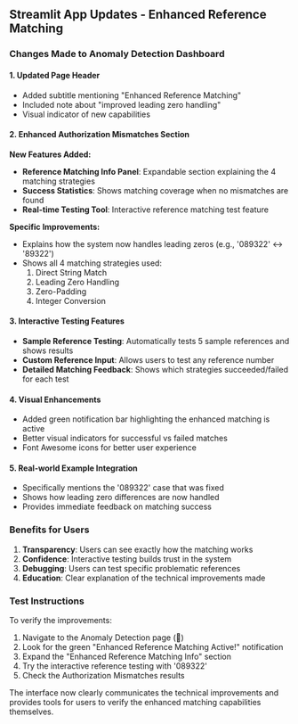## Streamlit App Updates - Enhanced Reference Matching

### Changes Made to Anomaly Detection Dashboard

#### 1. **Updated Page Header**
- Added subtitle mentioning "Enhanced Reference Matching"
- Included note about "improved leading zero handling"
- Visual indicator of new capabilities

#### 2. **Enhanced Authorization Mismatches Section**
**New Features Added:**
- **Reference Matching Info Panel**: Expandable section explaining the 4 matching strategies
- **Success Statistics**: Shows matching coverage when no mismatches are found
- **Real-time Testing Tool**: Interactive reference matching test feature

**Specific Improvements:**
- Explains how the system now handles leading zeros (e.g., '089322' ↔ '89322')
- Shows all 4 matching strategies used:
  1. Direct String Match
  2. Leading Zero Handling  
  3. Zero-Padding
  4. Integer Conversion

#### 3. **Interactive Testing Features**
- **Sample Reference Testing**: Automatically tests 5 sample references and shows results
- **Custom Reference Input**: Allows users to test any reference number
- **Detailed Matching Feedback**: Shows which strategies succeeded/failed for each test

#### 4. **Visual Enhancements**
- Added green notification bar highlighting the enhanced matching is active
- Better visual indicators for successful vs failed matches
- Font Awesome icons for better user experience

#### 5. **Real-world Example Integration**
- Specifically mentions the '089322' case that was fixed
- Shows how leading zero differences are now handled
- Provides immediate feedback on matching success

### Benefits for Users

1. **Transparency**: Users can see exactly how the matching works
2. **Confidence**: Interactive testing builds trust in the system
3. **Debugging**: Users can test specific problematic references
4. **Education**: Clear explanation of the technical improvements made

### Test Instructions

To verify the improvements:
1. Navigate to the Anomaly Detection page (🚨)
2. Look for the green "Enhanced Reference Matching Active!" notification
3. Expand the "Enhanced Reference Matching Info" section
4. Try the interactive reference testing with '089322'
5. Check the Authorization Mismatches results

The interface now clearly communicates the technical improvements and provides tools for users to verify the enhanced matching capabilities themselves.
